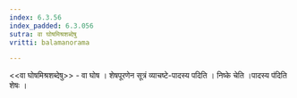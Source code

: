 ```yaml
---
index: 6.3.56
index_padded: 6.3.056
sutra: वा घोषमिश्रशब्देषु
vritti: balamanorama

---
```

<<वा घोषमिश्रशब्देषु>> - वा घोष । शेषपूरणेन सूत्रं व्याचष्टे-पादस्य पदिति । निष्के चेति ।पादस्य प॑दिति शेषः ।